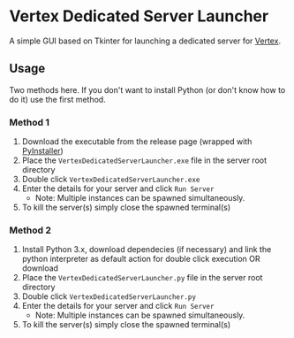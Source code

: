 # Vertex Dedicated Server Launcher
A simple GUI based on Tkinter for launching a dedicated server for [Vertex](https://playvertex.com/).

## Usage
Two methods here. If you don't want to install Python (or don't know how to do it) use the first method.

### Method 1
1. Download the executable from the release page (wrapped with [PyInstaller](https://www.pyinstaller.org/))
2. Place the `VertexDedicatedServerLauncher.exe` file in the server root directory
3. Double click `VertexDedicatedServerLauncher.exe`
4. Enter the details for your server and click `Run Server`
    * Note: Multiple instances can be spawned simultaneously.
5. To kill the server(s) simply close the spawned terminal(s)

### Method 2
1. Install Python 3.x, download dependecies (if necessary) and link the python interpreter as default action for double click execution OR download
2. Place the `VertexDedicatedServerLauncher.py` file in the server root directory
3. Double click `VertexDedicatedServerLauncher.py`
4. Enter the details for your server and click `Run Server`
    * Note: Multiple instances can be spawned simultaneously.
5. To kill the server(s) simply close the spawned terminal(s)